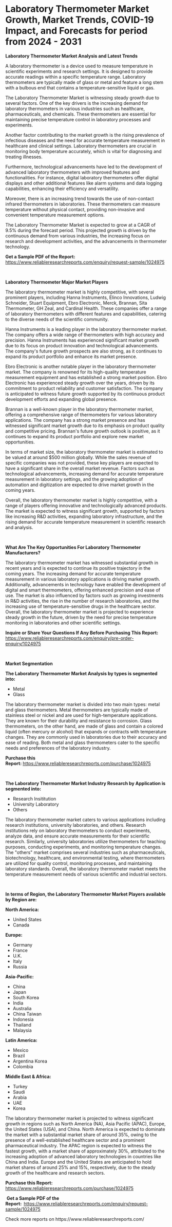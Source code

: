 <p><h1>Laboratory Thermometer Market Growth, Market Trends, COVID-19 Impact, and Forecasts for period from 2024 - 2031</h1></p><p><strong>Laboratory Thermometer Market Analysis and Latest Trends</strong></p>
<p><p>A laboratory thermometer is a device used to measure temperature in scientific experiments and research settings. It is designed to provide accurate readings within a specific temperature range. Laboratory thermometers are typically made of glass or metal and feature a long stem with a bulbous end that contains a temperature-sensitive liquid or gas.</p><p>The Laboratory Thermometer Market is witnessing steady growth due to several factors. One of the key drivers is the increasing demand for laboratory thermometers in various industries such as healthcare, pharmaceuticals, and chemicals. These thermometers are essential for maintaining precise temperature control in laboratory processes and experiments.</p><p>Another factor contributing to the market growth is the rising prevalence of infectious diseases and the need for accurate temperature measurement in healthcare and clinical settings. Laboratory thermometers are crucial in monitoring body temperature accurately, which is vital for diagnosing and treating illnesses.</p><p>Furthermore, technological advancements have led to the development of advanced laboratory thermometers with improved features and functionalities. For instance, digital laboratory thermometers offer digital displays and other additional features like alarm systems and data logging capabilities, enhancing their efficiency and versatility.</p><p>Moreover, there is an increasing trend towards the use of non-contact infrared thermometers in laboratories. These thermometers can measure temperature without physical contact, providing non-invasive and convenient temperature measurement options.</p><p>The Laboratory Thermometer Market is expected to grow at a CAGR of 9.5% during the forecast period. This projected growth is driven by the continuous demand from various industries, the increasing focus on research and development activities, and the advancements in thermometer technology.</p></p>
<p><strong>Get a Sample PDF of the Report:&nbsp;</strong> <a href="https://www.reliableresearchreports.com/enquiry/request-sample/1024975">https://www.reliableresearchreports.com/enquiry/request-sample/1024975</a></p>
<p>&nbsp;</p>
<p><strong>Laboratory Thermometer Major Market Players</strong></p>
<p><p>The laboratory thermometer market is highly competitive, with several prominent players, including Hanna Instruments, Elinco Innovations, Ludwig Schneider, Stuart Equipment, Ebro Electronic, Merck, Brannan, Sita Thermometer, GH Zeal, and Cardinal Health. These companies offer a range of laboratory thermometers with different features and capabilities, catering to the diverse needs of the scientific community.</p><p>Hanna Instruments is a leading player in the laboratory thermometer market. The company offers a wide range of thermometers with high accuracy and precision. Hanna Instruments has experienced significant market growth due to its focus on product innovation and technological advancements. The company's future growth prospects are also strong, as it continues to expand its product portfolio and enhance its market presence.</p><p>Ebro Electronic is another notable player in the laboratory thermometer market. The company is renowned for its high-quality temperature measurement equipment and has established a strong market position. Ebro Electronic has experienced steady growth over the years, driven by its commitment to product reliability and customer satisfaction. The company is anticipated to witness future growth supported by its continuous product development efforts and expanding global presence.</p><p>Brannan is a well-known player in the laboratory thermometer market, offering a comprehensive range of thermometers for various laboratory applications. The company has a strong market presence and has witnessed significant market growth due to its emphasis on product quality and competitive pricing. Brannan's future growth outlook is positive, as it continues to expand its product portfolio and explore new market opportunities.</p><p>In terms of market size, the laboratory thermometer market is estimated to be valued at around $500 million globally. While the sales revenue of specific companies was not provided, these key players are expected to have a significant share in the overall market revenue. Factors such as technological advancements, increasing demand for accurate temperature measurement in laboratory settings, and the growing adoption of automation and digitization are expected to drive market growth in the coming years.</p><p>Overall, the laboratory thermometer market is highly competitive, with a range of players offering innovative and technologically advanced products. The market is expected to witness significant growth, supported by factors like increasing R&D activities, expanding laboratory infrastructure, and the rising demand for accurate temperature measurement in scientific research and analysis.</p></p>
<p>&nbsp;</p>
<p><strong>What Are The Key Opportunities For Laboratory Thermometer Manufacturers?</strong></p>
<p><p>The laboratory thermometer market has witnessed substantial growth in recent years and is expected to continue its positive trajectory in the coming years. The increasing demand for accurate temperature measurement in various laboratory applications is driving market growth. Additionally, advancements in technology have enabled the development of digital and smart thermometers, offering enhanced precision and ease of use. The market is also influenced by factors such as growing investments in R&D activities, the rise in the number of research laboratories, and the increasing use of temperature-sensitive drugs in the healthcare sector. Overall, the laboratory thermometer market is projected to experience steady growth in the future, driven by the need for precise temperature monitoring in laboratories and other scientific settings.</p></p>
<p><strong>Inquire or Share Your Questions If Any Before Purchasing This Report:</strong> <a href="https://www.reliableresearchreports.com/enquiry/pre-order-enquiry/1024975">https://www.reliableresearchreports.com/enquiry/pre-order-enquiry/1024975</a></p>
<p>&nbsp;</p>
<p><strong>Market Segmentation</strong></p>
<p><strong>The Laboratory Thermometer Market Analysis by types is segmented into:</strong></p>
<p><ul><li>Metal</li><li>Glass</li></ul></p>
<p><p>The laboratory thermometer market is divided into two main types: metal and glass thermometers. Metal thermometers are typically made of stainless steel or nickel and are used for high-temperature applications. They are known for their durability and resistance to corrosion. Glass thermometers, on the other hand, are made of glass and contain a colored liquid (often mercury or alcohol) that expands or contracts with temperature changes. They are commonly used in laboratories due to their accuracy and ease of reading. Both metal and glass thermometers cater to the specific needs and preferences of the laboratory industry.</p></p>
<p><strong>Purchase this Report:&nbsp;</strong><a href="https://www.reliableresearchreports.com/purchase/1024975">https://www.reliableresearchreports.com/purchase/1024975</a></p>
<p>&nbsp;</p>
<p><strong>The Laboratory Thermometer Market Industry Research by Application is segmented into:</strong></p>
<p><ul><li>Research Insititution</li><li>University Laboratory</li><li>Others</li></ul></p>
<p><p>The laboratory thermometer market caters to various applications including research institutions, university laboratories, and others. Research institutions rely on laboratory thermometers to conduct experiments, analyze data, and ensure accurate measurements for their scientific research. Similarly, university laboratories utilize thermometers for teaching purposes, conducting experiments, and monitoring temperature changes. The "others" market comprises several industries such as pharmaceuticals, biotechnology, healthcare, and environmental testing, where thermometers are utilized for quality control, monitoring processes, and maintaining laboratory standards. Overall, the laboratory thermometer market meets the temperature measurement needs of various scientific and industrial sectors.</p></p>
<p>&nbsp;</p>
<p><strong>In terms of Region, the Laboratory Thermometer Market Players available by Region are:</strong></p>
<p>
    <p> <strong> North America: </strong>
        <ul>
            <li>United States</li>
            <li>Canada</li>
        </ul>
        </p> 
    <p> <strong> Europe: </strong>
        <ul>
            <li>Germany</li>
            <li>France</li>
            <li>U.K.</li>
            <li>Italy</li>
            <li>Russia</li>
        </ul>
        </p> 
    <p> <strong> Asia-Pacific: </strong>
        <ul>
            <li>China</li>
            <li>Japan</li>
            <li>South Korea</li>
            <li>India</li>
            <li>Australia</li>
            <li>China Taiwan</li>
            <li>Indonesia</li>
            <li>Thailand</li>
            <li>Malaysia</li>
        </ul>
        </p> 
    <p> <strong> Latin America: </strong>
        <ul>
            <li>Mexico</li>
            <li>Brazil</li>
            <li>Argentina Korea</li>
            <li>Colombia</li>
        </ul>
        </p> 
    <p> <strong> Middle East & Africa: </strong>
        <ul>
            <li>Turkey</li>
            <li>Saudi</li>
            <li>Arabia</li>
            <li>UAE</li>
            <li>Korea</li>
        </ul>
    </p>
    </p>
<p><p>The laboratory thermometer market is projected to witness significant growth in regions such as North America (NA), Asia Pacific (APAC), Europe, the United States (USA), and China. North America is expected to dominate the market with a substantial market share of around 35%, owing to the presence of a well-established healthcare sector and a prominent pharmaceutical industry. The APAC region is expected to witness the fastest growth, with a market share of approximately 30%, attributed to the increasing adoption of advanced laboratory technologies in countries like China and India. Europe and the United States are anticipated to hold market shares of around 25% and 15%, respectively, due to the steady growth of the healthcare and research sectors.</p></p>
<p><strong>Purchase this Report: </strong><a href="https://www.reliableresearchreports.com/purchase/1024975">https://www.reliableresearchreports.com/purchase/1024975</a></p>
<p>&nbsp;<strong>Get a Sample PDF of the Report:&nbsp;&nbsp;</strong><a href="https://www.reliableresearchreports.com/enquiry/request-sample/1024975">https://www.reliableresearchreports.com/enquiry/request-sample/1024975</a></p>
<p><strong></strong></p>
<p>Check more reports on https://www.reliableresearchreports.com/</p>
